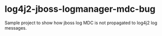 # log4j2-jboss-logmanager-mdc-bug
Sample project to show how jboss log MDC is not propagated to log4j2 log messages.
